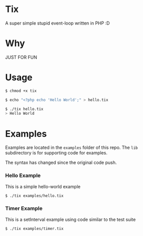 Tix
====
A super simple stupid event-loop written in PHP :D

Why
===
JUST FOR FUN

Usage
=====

```bash
$ chmod +x tix

$ echo "<?php echo 'Hello World';" > hello.tix

$ ./tix hello.tix
> Hello World
```

Examples
========

Examples are located in the `examples` folder of this repo. The `lib`
subdirectory is for supporting code for examples.

The syntax has changed since the original code push.

### Hello Example

This is a simple hello-world example

```bash
$ ./tix examples/hello.tix
```

### Timer Example

This is a setInterval example using code similar to the test suite

```bash
$ ./tix examples/timer.tix
```
